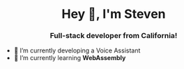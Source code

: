 <h1 align="center">Hey 👋, I'm Steven</h1>
<h3 align="center">Full-stack developer from California!</h3>

- 🔭 I’m currently developing a Voice Assistant
- 🌱 I’m currently learning **WebAssembly**

<p align="left"></p>